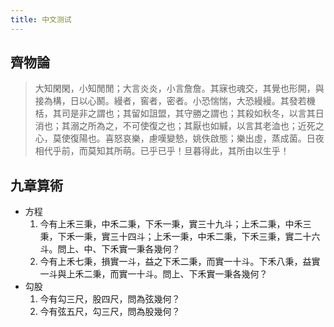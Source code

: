 ```yaml
---
title: 中文测试
---
```


## 齊物論

> 大知閑閑，小知閒閒；大言炎炎，小言詹詹。其寐也魂交，其覺也形開，與接為構，日以心鬭。縵者，窖者，密者。小恐惴惴，大恐縵縵。其發若機栝，其司是非之謂也；其留如詛盟，其守勝之謂也；其殺如秋冬，以言其日消也；其溺之所為之，不可使復之也；其厭也如緘，以言其老洫也；近死之心，莫使復陽也。喜怒哀樂，慮嘆變慹，姚佚啟態；樂出虛，蒸成菌。日夜相代乎前，而莫知其所萌。已乎已乎！旦暮得此，其所由以生乎！

## 九章算術

- 方程
    1. 今有上禾三秉，中禾二秉，下禾一秉，實三十九斗；上禾二秉，中禾三秉，下禾一秉，實三十四斗；上禾一秉，中禾二秉，下禾三秉，實二十六斗。問上、中、下禾實一秉各幾何？
    2. 今有上禾七秉，損實一斗，益之下禾二秉，而實一十斗。下禾八秉，益實一斗與上禾二秉，而實一十斗。問上、下禾實一秉各幾何？
- 勾股
    1. 今有勾三尺，股四尺，問為弦幾何？
    2. 今有弦五尺，勾三尺，問為股幾何？
